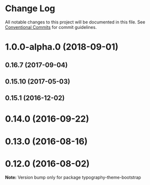 # Change Log

All notable changes to this project will be documented in this file.
See [Conventional Commits](https://conventionalcommits.org) for commit guidelines.

<a name="1.0.0-alpha.0"></a>
# 1.0.0-alpha.0 (2018-09-01)



<a name="0.16.7"></a>
## 0.16.7 (2017-09-04)



<a name="0.15.10"></a>
## 0.15.10 (2017-05-03)



<a name="0.15.1"></a>
## 0.15.1 (2016-12-02)



<a name="0.14.0"></a>
# 0.14.0 (2016-09-22)



<a name="0.13.0"></a>
# 0.13.0 (2016-08-16)



<a name="0.12.0"></a>
# 0.12.0 (2016-08-02)

**Note:** Version bump only for package typography-theme-bootstrap
